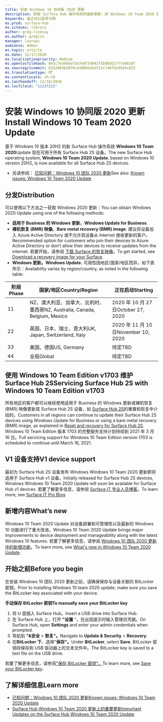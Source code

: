 ```yaml
---
title: 安装 Windows 10 协同版 2020 更新
description: 获取 Surface Hub 操作系统的最新更新，即 Windows 10 Team 2020 更新。
keywords: 值之间以逗号分隔
ms.prod: surface-hub
ms.sitesec: library
author: greg-lindsay
ms.author: greglin
manager: laurawi
audience: Admin
ms.topic: article
ms.date: 12/17/2020
ms.localizationpriority: Medium
ms.openlocfilehash: 043c7ed49dafab7e0f3d042f5b98d527ffe0610f
ms.sourcegitcommit: 6252903b28f0c410065eb2515c746f5e9920c652
ms.translationtype: MT
ms.contentlocale: zh-CN
ms.lasthandoff: 12/18/2020
ms.locfileid: "11237212"
---
```

# <span data-ttu-id="d8a04-104">安装 Windows 10 协同版 2020 更新</span><span class="sxs-lookup"><span data-stu-id="d8a04-104">Install Windows 10 Team 2020 Update</span></span> 

<span data-ttu-id="d8a04-105">基于 Windows 10 版本 20H2 的新 Surface Hub 操作系统 **Windows 10 Team 2020**Update 现在可用于所有 Surface Hub 2S 设备。</span><span class="sxs-lookup"><span data-stu-id="d8a04-105">The new Surface Hub operating system, **Windows 10 Team 2020 Update**, based on Windows 10 version 20H2, is now available for all Surface Hub 2S devices.</span></span>  

- <span data-ttu-id="d8a04-106">另请参阅： [已知问题：Windows 10 团队 2020 更新](surface-hub-2020-update.md)</span><span class="sxs-lookup"><span data-stu-id="d8a04-106">See also: [Known issues: Windows 10 Team 2020 Update](surface-hub-2020-update.md)</span></span>

## <span data-ttu-id="d8a04-107">分发</span><span class="sxs-lookup"><span data-stu-id="d8a04-107">Distribution</span></span>

<span data-ttu-id="d8a04-108">可以使用以下方法之一获取 Windows 2020 更新：</span><span class="sxs-lookup"><span data-stu-id="d8a04-108">You can obtain Windows 2020 Update using one of the following methods:</span></span>

- <span data-ttu-id="d8a04-109">**适用于 Business 的 Windows 更新**。</span><span class="sxs-lookup"><span data-stu-id="d8a04-109">**Windows Update for Business**.</span></span>
- <span data-ttu-id="d8a04-110">**裸机恢复 (BMR) 映像**。</span><span class="sxs-lookup"><span data-stu-id="d8a04-110">**Bare metal recovery (BMR) image**.</span></span> <span data-ttu-id="d8a04-111">建议将设备加入 Azure Active Directory 或不允许其设备从 Internet 接收更新的客户。</span><span class="sxs-lookup"><span data-stu-id="d8a04-111">Recommended option for customers who join their devices to Azure Active Directory or don’t allow their devices to receive updates from the internet.</span></span> <span data-ttu-id="d8a04-112">若要开始，请参阅 [下载 Surface 的恢复映像](https://support.microsoft.com/surfacerecoveryimage)。</span><span class="sxs-lookup"><span data-stu-id="d8a04-112">To get started, see [Download a recovery image for your Surface](https://support.microsoft.com/surfacerecoveryimage).</span></span>
- **<span data-ttu-id="d8a04-113">Windows 更新。</span><span class="sxs-lookup"><span data-stu-id="d8a04-113">Windows Update.</span></span>** <span data-ttu-id="d8a04-114">可用性因地区/国家/地区而异，如下表所示：</span><span class="sxs-lookup"><span data-stu-id="d8a04-114">Availability varies by region/country, as noted in the following table:</span></span>

| <span data-ttu-id="d8a04-115">阶段</span><span class="sxs-lookup"><span data-stu-id="d8a04-115">Phase</span></span> | <span data-ttu-id="d8a04-116">国家/地区</span><span class="sxs-lookup"><span data-stu-id="d8a04-116">Country/Region</span></span>                         | <span data-ttu-id="d8a04-117">正在启动</span><span class="sxs-lookup"><span data-stu-id="d8a04-117">Starting</span></span>          |
| ----- | -------------------------------------- | ----------------- |
| <span data-ttu-id="d8a04-118">1</span><span class="sxs-lookup"><span data-stu-id="d8a04-118">1</span></span>     | <span data-ttu-id="d8a04-119">NZ、澳大利亚、加拿大、比利时、墨西哥</span><span class="sxs-lookup"><span data-stu-id="d8a04-119">NZ, Australia, Canada, Belgium, Mexico</span></span> | <span data-ttu-id="d8a04-120">2020 年 10 月 27 日</span><span class="sxs-lookup"><span data-stu-id="d8a04-120">October 27, 2020</span></span>  |
| <span data-ttu-id="d8a04-121">2</span><span class="sxs-lookup"><span data-stu-id="d8a04-121">2</span></span>     | <span data-ttu-id="d8a04-122">英国、日本、瑞士、意大利</span><span class="sxs-lookup"><span data-stu-id="d8a04-122">UK, Japan, Switzerland, Italy</span></span>          | <span data-ttu-id="d8a04-123">2020 年 11 月 10 日</span><span class="sxs-lookup"><span data-stu-id="d8a04-123">November 10, 2020</span></span> |
| <span data-ttu-id="d8a04-124">3</span><span class="sxs-lookup"><span data-stu-id="d8a04-124">3</span></span>     | <span data-ttu-id="d8a04-125">美国、德国</span><span class="sxs-lookup"><span data-stu-id="d8a04-125">US, Germany</span></span>                            | <span data-ttu-id="d8a04-126">待定</span><span class="sxs-lookup"><span data-stu-id="d8a04-126">TBD</span></span> |
| <span data-ttu-id="d8a04-127">4</span><span class="sxs-lookup"><span data-stu-id="d8a04-127">4</span></span>     | <span data-ttu-id="d8a04-128">全局</span><span class="sxs-lookup"><span data-stu-id="d8a04-128">Global</span></span>                                 | <span data-ttu-id="d8a04-129">待定</span><span class="sxs-lookup"><span data-stu-id="d8a04-129">TBD</span></span>  |

## <span data-ttu-id="d8a04-130">使用 Windows 10 Team Edition v1703 维护 Surface Hub 2S</span><span class="sxs-lookup"><span data-stu-id="d8a04-130">Servicing Surface Hub 2S with Windows 10 Team Edition v1703</span></span> 

<span data-ttu-id="d8a04-131">所有地区的客户都可以继续使用适用于 Business 的 Windows 更新或裸机恢复 (BMR) 映像更新其 Surface Hub 2S 设备，如 [Surface Hub 2S](surface-hub-2s-recover-reset.md)的重置和恢复中介绍的。</span><span class="sxs-lookup"><span data-stu-id="d8a04-131">Customers in all regions can continue to update their Surface Hub 2S devices using Windows Update for Business or using a bare metal recovery (BMR) image, as explained in [Reset and recovery for Surface Hub 2S](surface-hub-2s-recover-reset.md).</span></span> <span data-ttu-id="d8a04-132">Windows 10 Team Edition 版本 1703 的完整服务支持计划持续到 2021 年 3 月 16 日。</span><span class="sxs-lookup"><span data-stu-id="d8a04-132">Full servicing support for Windows 10 Team Edition version 1703 is scheduled to continue until March 16, 2021.</span></span>


## <span data-ttu-id="d8a04-133">V1 设备支持</span><span class="sxs-lookup"><span data-stu-id="d8a04-133">V1 device support</span></span> 

<span data-ttu-id="d8a04-134">最初为 Surface Hub 2S 设备发布 Windows Windows 10 Team 2020 更新即将适用于 Surface Hub v1 设备。</span><span class="sxs-lookup"><span data-stu-id="d8a04-134">Initially released for Surface Hub 2S devices, Windows Windows 10 Team 2020 Update will soon be available for Surface Hub v1 devices.</span></span> <span data-ttu-id="d8a04-135">若要了解更多信息，请参阅 [Surface IT 专业人员博客](https://techcommunity.microsoft.com/t5/surface-it-pro-blog/surface-hub-windows-10-team-2020-update-available-october-27/ba-p/1810739)。</span><span class="sxs-lookup"><span data-stu-id="d8a04-135">To learn more, see [Surface IT Pro Blog](https://techcommunity.microsoft.com/t5/surface-it-pro-blog/surface-hub-windows-10-team-2020-update-available-october-27/ba-p/1810739).</span></span>
 
## <span data-ttu-id="d8a04-136">新增内容</span><span class="sxs-lookup"><span data-stu-id="d8a04-136">What’s new</span></span>

<span data-ttu-id="d8a04-137">Windows 10 Team 2020 Update 对设备部署和可管理性以及最新的 Windows 10 功能进行了重大改进。</span><span class="sxs-lookup"><span data-stu-id="d8a04-137">Windows 10 Team 2020 Update brings major improvements to device deployment and manageability along with the latest Windows 10 features.</span></span> <span data-ttu-id="d8a04-138">若要了解更多信息，请参阅 [Windows 10 团队 2020 更新中的新增功能](surface-hub-2020-update-whats-new.md)。</span><span class="sxs-lookup"><span data-stu-id="d8a04-138">To learn more, see [What's new in Windows 10 Team 2020 Update](surface-hub-2020-update-whats-new.md).</span></span>
 
## <span data-ttu-id="d8a04-139">开始之前</span><span class="sxs-lookup"><span data-stu-id="d8a04-139">Before you begin</span></span>

<span data-ttu-id="d8a04-140">在安装 Windows 10 团队 2020 更新之前，请确保保存与设备关联的 BitLocker 密钥。</span><span class="sxs-lookup"><span data-stu-id="d8a04-140">Prior to installing Windows 10 team 2020 update, make sure you save the BitLocker key associated with your device.</span></span> 

**<span data-ttu-id="d8a04-141">手动保存 BitLocker 密钥</span><span class="sxs-lookup"><span data-stu-id="d8a04-141">To manually save your BitLocker key</span></span>**

1. <span data-ttu-id="d8a04-142">将 U 盘插入 Surface Hub。</span><span class="sxs-lookup"><span data-stu-id="d8a04-142">Insert a USB drive into Surface Hub.</span></span>
2. <span data-ttu-id="d8a04-143">在 Surface Hub 上，打开 **"设置** "，在出现提示时输入管理员凭据。</span><span class="sxs-lookup"><span data-stu-id="d8a04-143">On Surface Hub, open **Settings** and enter your admin credentials when prompted.</span></span>
3. <span data-ttu-id="d8a04-144">导航到 **"&安全**  >  **恢复"。**</span><span class="sxs-lookup"><span data-stu-id="d8a04-144">Navigate to **Update & Security** > **Recovery**.</span></span>
4. <span data-ttu-id="d8a04-145">在**BitLocker 下**，选择"**保存"。**</span><span class="sxs-lookup"><span data-stu-id="d8a04-145">Under **BitLocker**, select **Save**.</span></span> <span data-ttu-id="d8a04-146">BitLocker 密钥将保存到 USB 驱动器上的文本文件中。</span><span class="sxs-lookup"><span data-stu-id="d8a04-146">The BitLocker key is saved to a text file on the USB drive.</span></span>

<span data-ttu-id="d8a04-147">若要了解更多信息，请参阅["保存 BitLocker 密钥"。](save-bitlocker-key-surface-hub.md)</span><span class="sxs-lookup"><span data-stu-id="d8a04-147">To learn more, see [Save your BitLocker key](save-bitlocker-key-surface-hub.md).</span></span>

## <span data-ttu-id="d8a04-148">了解详细信息</span><span class="sxs-lookup"><span data-stu-id="d8a04-148">Learn more</span></span>

- [<span data-ttu-id="d8a04-149">已知问题：Windows 10 团队 2020 更新</span><span class="sxs-lookup"><span data-stu-id="d8a04-149">Known issues: Windows 10 Team 2020 Update</span></span>](surface-hub-2020-update.md)
- [<span data-ttu-id="d8a04-150">Surface Hub Windows 10 Team 2020 更新上的重要更新</span><span class="sxs-lookup"><span data-stu-id="d8a04-150">Important Updates on the Surface Hub Windows 10 Team 2020 Update</span></span>](https://techcommunity.microsoft.com/t5/surface-it-pro-blog/important-updates-on-the-surface-hub-windows-10-team-2020-update/ba-p/1960897)
